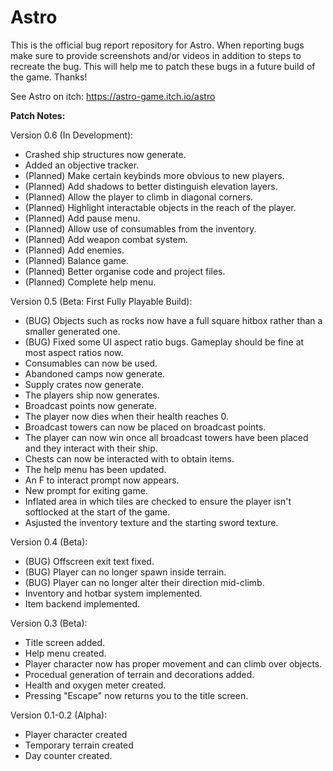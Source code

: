 # Astro
This is the official bug report repository for Astro. When reporting bugs make sure to provide screenshots and/or videos in addition to steps to recreate the bug. This will help me to patch these bugs in a future build of the game. Thanks!

See Astro on itch: https://astro-game.itch.io/astro

**Patch Notes:**

Version 0.6 (In Development):

- Crashed ship structures now generate.
- Added an objective tracker.
- (Planned) Make certain keybinds more obvious to new players.
- (Planned) Add shadows to better distinguish elevation layers.
- (Planned) Allow the player to climb in diagonal corners.
- (Planned) Highlight interactable objects in the reach of the player.
- (Planned) Add pause menu.
- (Planned) Allow use of consumables from the inventory.
- (Planned) Add weapon combat system.
- (Planned) Add enemies.
- (Planned) Balance game.
- (Planned) Better organise code and project files.
- (Planned) Complete help menu.

Version 0.5 (Beta: First Fully Playable Build):

- (BUG) Objects such as rocks now have a full square hitbox rather than a smaller generated one.
- (BUG) Fixed some UI aspect ratio bugs. Gameplay should be fine at most aspect ratios now.
- Consumables can now be used.
- Abandoned camps now generate.
- Supply crates now generate.
- The players ship now generates.
- Broadcast points now generate.
- The player now dies when their health reaches 0.
- Broadcast towers can now be placed on broadcast points.
- The player can now win once all broadcast towers have been placed and they interact with their ship.
- Chests can now be interacted with to obtain items.
- The help menu has been updated.
- An F to interact prompt now appears.
- New prompt for exiting game.
- Inflated area in which tiles are checked to ensure the player isn't softlocked at the start of the game.
- Asjusted the inventory texture and the starting sword texture.

Version 0.4 (Beta):

- (BUG) Offscreen exit text fixed.
- (BUG) Player can no longer spawn inside terrain.
- (BUG) Player can no longer alter their direction mid-climb.
- Inventory and hotbar system implemented.
- Item backend implemented.

Version 0.3 (Beta):

- Title screen added.
- Help menu created.
- Player character now has proper movement and can climb over objects.
- Procedual generation of terrain and decorations added.
- Health and oxygen meter created.
- Pressing "Escape" now returns you to the title screen.

Version 0.1-0.2 (Alpha):

- Player character created
- Temporary terrain created
- Day counter created.

